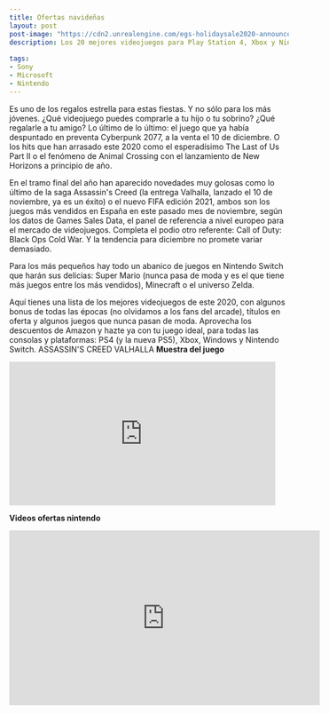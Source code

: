 ```yaml
---
title: Ofertas navideñas
layout: post
post-image: "https://cdn2.unrealengine.com/egs-holidaysale2020-announce-freegames-1920x1080-1920x1080-735965e6b810.jpg"
description: Los 20 mejores videojuegos para Play Station 4, Xbox y Nintendo Switch
  
tags:
- Sony
- Microsoft
- Nintendo
---
```


Es uno de los regalos estrella para estas fiestas. Y no sólo para los más jóvenes. ¿Qué videojuego puedes comprarle a tu hijo o tu sobrino? ¿Qué regalarle a tu amigo? Lo último de lo último: el juego que ya había despuntado en preventa Cyberpunk 2077, a la venta el 10 de diciembre. O los hits que han arrasado este 2020 como el esperadísimo The Last of Us Part II o el fenómeno de Animal Crossing con el lanzamiento de New Horizons a principio de año.

En el tramo final del año han aparecido novedades muy golosas como lo último de la saga Assassin's Creed (la entrega Valhalla, lanzado el 10 de noviembre, ya es un éxito) o el nuevo FIFA edición 2021, ambos son los juegos más vendidos en España en este pasado mes de noviembre, según los datos de Games Sales Data, el panel de referencia a nivel europeo para el mercado de videojuegos. Completa el podio otro referente: Call of Duty: Black Ops Cold War. Y la tendencia para diciembre no promete variar demasiado.

Para los más pequeños hay todo un abanico de juegos en Nintendo Switch que harán sus delicias: Super Mario (nunca pasa de moda y es el que tiene más juegos entre los más vendidos), Minecraft o el universo Zelda.

Aquí tienes una lista de los mejores videojuegos de este 2020, con algunos bonus de todas las épocas (no olvidamos a los fans del arcade), títulos en oferta y algunos juegos que nunca pasan de moda. Aprovecha los descuentos de Amazon y hazte ya con tu juego ideal, para todas las consolas y plataformas: PS4 (y la nueva PS5), Xbox, Windows y Nintendo Switch.
ASSASSIN'S CREED VALHALLA
**Muestra del juego**<br>
<iframe src="https://giphy.com/gifs/gKHfI7HYUswDWrY3pA/html5" width="480" height="259" frameBorder="0" class="giphy-embed" allowFullScreen></iframe><p><a 

**Videos ofertas nintendo**<br>
<iframe width="560" height="315" src="https://www.youtube.com/embed/UMHOihisZdA" frameborder="0" allow="accelerometer; autoplay; clipboard-write; encrypted-media; gyroscope; picture-in-picture" allowfullscreen></iframe>
